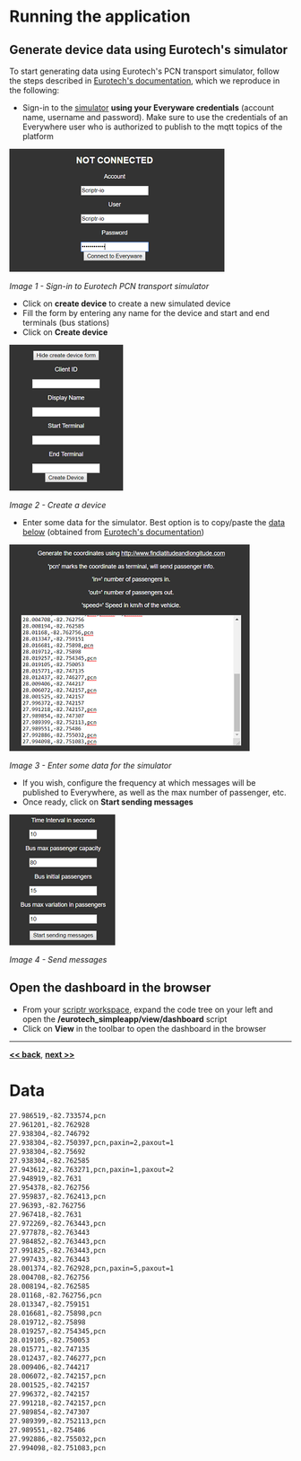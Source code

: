 # Running the application

## Generate device data using Eurotech's simulator

To start generating data using Eurotech's PCN transport simulator, follow the steps described in [Eurotech's documentation](https://github.com/eurotech/pcn-trans-demo/blob/master/docs/web-pcn-sim.md), which we reproduce in the following:

- Sign-in to the [simulator](https://cs.eurotech.com/gps-pcn-simulator/) **using your Everyware credentials** (account name, username and password). Make sure to use the credentials of an Everywhere user who is authorized to publish to the mqtt topics of the platform

![Sign in to the simulator](./images/signin_to_simulator.png)

*Image 1 - Sign-in to Eurotech PCN transport simulator*

- Click on **create device** to create a new simulated device
- Fill the form by entering any name for the device and start and end terminals (bus stations) 
- Click on **Create device**

![Create new simulated device](./images/create_new_device_in_simulator.png)

*Image 2 - Create a device*

- Enter some data for the simulator. Best option is to copy/paste the [data below](https://github.com/scriptrdotio/eurotech_simpleapp/blob/master/documentation/running_the_application.md#data) (obtained from  [Eurotech's documentation](https://github.com/eurotech/pcn-trans-demo/blob/master/docs/web-pcn-sim.md))

![Enter simulator data](./images/simulator_data.png)

*Image 3 - Enter some data for the simulator*

- If you wish, configure the frequency at which messages will be published to Everywhere, as well as the max number of passenger, etc.
- Once ready, click on **Start sending messages**

![Publish messages](./images/send_data.png)

*Image 4 - Send messages*

## Open the dashboard in the browser

- From your [scriptr workspace](https://www.scriptr.io/workspace), expand the code tree on your left and open the **/eurotech_simpleapp/view/dashboard** script
- Click on **View** in the toolbar to open the dashboard in the browser

---
**[<< back](../README.md)**, **[next >>]()** 

# Data
```
27.986519,-82.733574,pcn
27.961201,-82.762928
27.938304,-82.746792
27.938304,-82.750397,pcn,paxin=2,paxout=1
27.938304,-82.75692
27.938304,-82.762585
27.943612,-82.763271,pcn,paxin=1,paxout=2
27.948919,-82.7631
27.954378,-82.762756
27.959837,-82.762413,pcn
27.96393,-82.762756
27.967418,-82.7631
27.972269,-82.763443,pcn
27.977878,-82.763443
27.984852,-82.763443,pcn
27.991825,-82.763443,pcn
27.997433,-82.763443
28.001374,-82.762928,pcn,paxin=5,paxout=1
28.004708,-82.762756
28.008194,-82.762585
28.01168,-82.762756,pcn
28.013347,-82.759151
28.016681,-82.75898,pcn
28.019712,-82.75898
28.019257,-82.754345,pcn
28.019105,-82.750053
28.015771,-82.747135
28.012437,-82.746277,pcn
28.009406,-82.744217
28.006072,-82.742157,pcn
28.001525,-82.742157
27.996372,-82.742157
27.991218,-82.742157,pcn
27.989854,-82.747307
27.989399,-82.752113,pcn
27.989551,-82.75486
27.992886,-82.755032,pcn
27.994098,-82.751083,pcn
```
